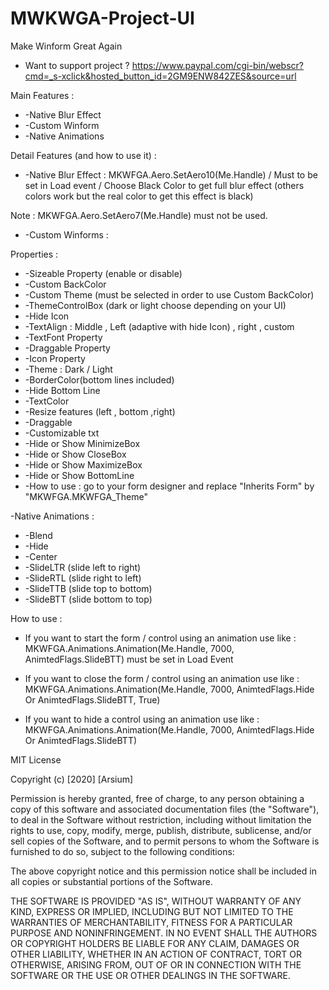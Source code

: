 # MWKWGA-Project-UI 
Make Winform Great Again

* Want to support project ? https://www.paypal.com/cgi-bin/webscr?cmd=_s-xclick&hosted_button_id=2GM9ENW842ZES&source=url

Main Features :

* -Native Blur Effect
* -Custom Winform
* -Native Animations

Detail Features (and how to use it) :

* -Native Blur Effect : MKWFGA.Aero.SetAero10(Me.Handle) / Must to be set in Load event / Choose Black Color to get full blur effect (others colors work but the real color to get this effect is black)

Note : MKWFGA.Aero.SetAero7(Me.Handle) must not be used.

* -Custom Winforms :

Properties :
* -Sizeable Property (enable or disable)
* -Custom BackColor
* -Custom Theme (must be selected in order to use Custom BackColor)
* -ThemeControlBox (dark or light choose depending on your UI)
* -Hide Icon
* -TextAlign : Middle , Left (adaptive with hide Icon) , right , custom
* -TextFont Property
* -Draggable Property
* -Icon Property
* -Theme : Dark / Light
* -BorderColor(bottom lines included)
* -Hide Bottom Line
* -TextColor
* -Resize features (left , bottom ,right)
* -Draggable
* -Customizable txt
* -Hide or Show MinimizeBox
* -Hide or Show CloseBox
* -Hide or Show MaximizeBox
* -Hide or Show BottomLine
* -How to use : go to your form designer and replace "Inherits Form" by "MKWFGA.MKWFGA_Theme"

-Native Animations :

* -Blend
* -Hide
* -Center
* -SlideLTR (slide left to right)
* -SlideRTL (slide right to left)
* -SlideTTB (slide top to bottom)
* -SlideBTT (slide bottom to top)

How to use :

* If you want to start the form / control using an animation use like : MKWFGA.Animations.Animation(Me.Handle, 7000, AnimtedFlags.SlideBTT) must be set in Load Event

* If you want to close the form / control using an animation use like : MKWFGA.Animations.Animation(Me.Handle, 7000, AnimtedFlags.Hide Or AnimtedFlags.SlideBTT, True)

* If you want to hide a control using an animation use like : MKWFGA.Animations.Animation(Me.Handle, 7000, AnimtedFlags.Hide Or AnimtedFlags.SlideBTT)



MIT License

Copyright (c) [2020] [Arsium]

Permission is hereby granted, free of charge, to any person obtaining a copy of this software and associated documentation files (the "Software"), to deal in the Software without restriction, including without limitation the rights to use, copy, modify, merge, publish, distribute, sublicense, and/or sell copies of the Software, and to permit persons to whom the Software is furnished to do so, subject to the following conditions:

The above copyright notice and this permission notice shall be included in all copies or substantial portions of the Software.

THE SOFTWARE IS PROVIDED "AS IS", WITHOUT WARRANTY OF ANY KIND, EXPRESS OR IMPLIED, INCLUDING BUT NOT LIMITED TO THE WARRANTIES OF MERCHANTABILITY, FITNESS FOR A PARTICULAR PURPOSE AND NONINFRINGEMENT. IN NO EVENT SHALL THE AUTHORS OR COPYRIGHT HOLDERS BE LIABLE FOR ANY CLAIM, DAMAGES OR OTHER LIABILITY, WHETHER IN AN ACTION OF CONTRACT, TORT OR OTHERWISE, ARISING FROM, OUT OF OR IN CONNECTION WITH THE SOFTWARE OR THE USE OR OTHER DEALINGS IN THE SOFTWARE.
